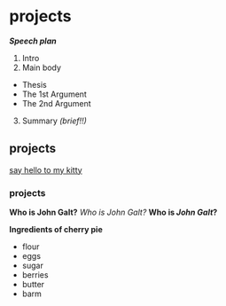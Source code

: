 # projects

**_Speech plan_**
1. Intro
2. Main body
+  Thesis
+  The 1st Argument
+  The 2nd Argument
3. Summary *(brief!!)*
## projects

[say hello to my kitty](http://zhenskoe-mnenie.ru/upload/information_system_14/2/3/5/item_23528/information_items_23528.jpg)
### projects

**Who is John Galt?**
*Who is John Galt?*
**Who is _John Galt_?**

**Ingredients of cherry pie**
+ flour
+ eggs
+ sugar
+ berries
+ butter
+ barm

